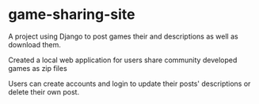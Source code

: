 # game-sharing-site
A project using Django to post games their and descriptions as well as download them.

Created a local web application for users share community developed games as zip files

Users can create accounts and login to update their posts' descriptions or delete their own post.
